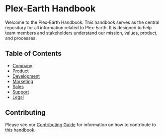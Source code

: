 # Plex-Earth Handbook

Welcome to the Plex-Earth Handbook. This handbook serves as the central repository for all information related to Plex-Earth. It is designed to help team members and stakeholders understand our mission, values, product, and processes.

## Table of Contents
- [Company](docs/company/index.md)
- [Product](docs/product/overview.md)
- [Development](docs/development/process.md)
- [Marketing](docs/marketing/strategy.md)
- [Sales](docs/sales/playbook.md)
- [Support](docs/support/procedures.md)
- [Legal](docs/legal/privacy_policy.md)

## Contributing
Please see our [Contributing Guide](CONTRIBUTING.md) for information on how to contribute to this handbook.

